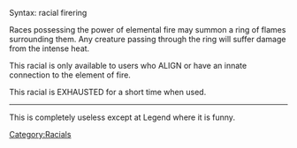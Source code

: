 Syntax: racial firering

Races possessing the power of elemental fire may summon a ring of flames
surrounding them. Any creature passing through the ring will suffer
damage from the intense heat.

This racial is only available to users who ALIGN or have an innate
connection to the element of fire.

This racial is EXHAUSTED for a short time when used.

------------------------------------------------------------------------

This is completely useless except at Legend where it is funny.

[Category:Racials](Category:Racials "wikilink")
